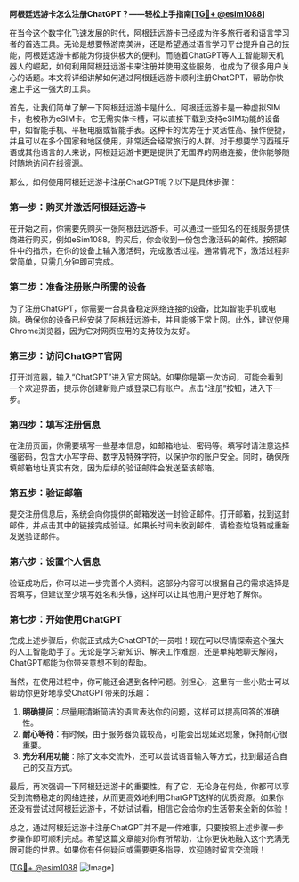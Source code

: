 **阿根廷远游卡怎么注册ChatGPT？——轻松上手指南[[TG💪+ @esim1088](https://t.me/s/esim1088)]**

在当今这个数字化飞速发展的时代，阿根廷远游卡已经成为许多旅行者和语言学习者的首选工具。无论是想要畅游南美洲，还是希望通过语言学习平台提升自己的技能，阿根廷远游卡都能为你提供极大的便利。而随着ChatGPT等人工智能聊天机器人的崛起，如何利用阿根廷远游卡来注册并使用这些服务，也成为了很多用户关心的话题。本文将详细讲解如何通过阿根廷远游卡顺利注册ChatGPT，帮助你快速上手这一强大的工具。

首先，让我们简单了解一下阿根廷远游卡是什么。阿根廷远游卡是一种虚拟SIM卡，也被称为eSIM卡。它无需实体卡槽，可以直接下载到支持eSIM功能的设备中，如智能手机、平板电脑或智能手表。这种卡的优势在于灵活性高、操作便捷，并且可以在多个国家和地区使用，非常适合经常旅行的人群。对于想要学习西班牙语或其他语言的人来说，阿根廷远游卡更是提供了无国界的网络连接，使你能够随时随地访问在线资源。

那么，如何使用阿根廷远游卡注册ChatGPT呢？以下是具体步骤：

### 第一步：购买并激活阿根廷远游卡

在开始之前，你需要先购买一张阿根廷远游卡。可以通过一些知名的在线服务提供商进行购买，例如eSim1088。购买后，你会收到一份包含激活码的邮件。按照邮件中的指示，在你的设备上输入激活码，完成激活过程。通常情况下，激活过程非常简单，只需几分钟即可完成。

### 第二步：准备注册账户所需的设备

为了注册ChatGPT，你需要一台具备稳定网络连接的设备，比如智能手机或电脑。确保你的设备已经安装了阿根廷远游卡，并且能够正常上网。此外，建议使用Chrome浏览器，因为它对网页应用的支持较为友好。

### 第三步：访问ChatGPT官网

打开浏览器，输入“ChatGPT”进入官方网站。如果你是第一次访问，可能会看到一个欢迎界面，提示你创建新账户或登录已有账户。点击“注册”按钮，进入下一步。

### 第四步：填写注册信息

在注册页面，你需要填写一些基本信息，如邮箱地址、密码等。填写时请注意选择强密码，包含大小写字母、数字及特殊字符，以保护你的账户安全。同时，确保所填邮箱地址真实有效，因为后续的验证邮件会发送至该邮箱。

### 第五步：验证邮箱

提交注册信息后，系统会向你提供的邮箱发送一封验证邮件。打开邮箱，找到这封邮件，并点击其中的链接完成验证。如果长时间未收到邮件，请检查垃圾箱或重新发送验证邮件。

### 第六步：设置个人信息

验证成功后，你可以进一步完善个人资料。这部分内容可以根据自己的需求选择是否填写，但建议至少填写姓名和头像，这样可以让其他用户更好地了解你。

### 第七步：开始使用ChatGPT

完成上述步骤后，你就正式成为ChatGPT的一员啦！现在可以尽情探索这个强大的人工智能助手了。无论是学习新知识、解决工作难题，还是单纯地聊天解闷，ChatGPT都能为你带来意想不到的帮助。

当然，在使用过程中，你可能还会遇到各种问题。别担心，这里有一些小贴士可以帮助你更好地享受ChatGPT带来的乐趣：

1. **明确提问**：尽量用清晰简洁的语言表达你的问题，这样可以提高回答的准确性。
2. **耐心等待**：有时候，由于服务器负载较高，可能会出现延迟现象，保持耐心很重要。
3. **充分利用功能**：除了文本交流外，还可以尝试语音输入等方式，找到最适合自己的交互方式。

最后，再次强调一下阿根廷远游卡的重要性。有了它，无论身在何处，你都可以享受到流畅稳定的网络连接，从而更高效地利用ChatGPT这样的优质资源。如果你还没有尝试过阿根廷远游卡，不妨试试看，相信它会给你的生活带来全新的体验！

总之，通过阿根廷远游卡注册ChatGPT并不是一件难事，只要按照上述步骤一步步操作即可顺利完成。希望这篇文章能对你有所帮助，让你更快地融入这个充满无限可能的世界。如果你有任何疑问或需要更多指导，欢迎随时留言交流哦！

[[TG💪+ @esim1088](https://t.me/s/esim1088) ![Image](https://i.postimg.cc/4NQfJmqS/Snipaste-2025-05-13-00-14-12.png)]